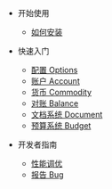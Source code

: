 <!-- docs/_sidebar.md -->

- 开始使用
  - [如何安装](quickstart.md)

- 快速入门
  - [配置 Options](options.md)
  - [账户 Account](account.md)
  - [货币 Commodity](commodity.md)
  - [对账 Balance](balance.md)
  - [文档系统 Document](document.md)
  - [预算系统 Budget](budget.md)
- 开发者指南
  - [性能调优](optimization.md)
  - [报告 Bug](bug-report.md)